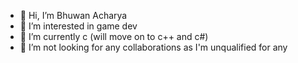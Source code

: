 - 👋 Hi, I’m Bhuwan Acharya
- 👀 I’m interested in game dev
- 🌱 I’m currently c (will move on to c++ and c#)
- 💞️ I’m not looking for any collaborations as I'm unqualified for any

<!---
acharyabhuwan/acharyabhuwan is a ✨ special ✨ repository because its `README.md` (this file) appears on your GitHub profile.
You can click the Preview link to take a look at your changes.
--->

